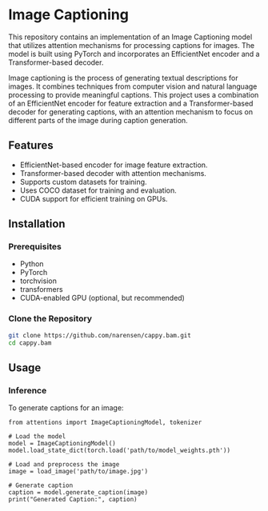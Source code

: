 # Image Captioning
This repository contains an implementation of an Image Captioning model that utilizes attention mechanisms for processing captions for images. The model is built using PyTorch and incorporates an EfficientNet encoder and a Transformer-based decoder.

Image captioning is the process of generating textual descriptions for images. It combines techniques from computer vision and natural language processing to provide meaningful captions. This project uses a combination of an EfficientNet encoder for feature extraction and a Transformer-based decoder for generating captions, with an attention mechanism to focus on different parts of the image during caption generation.

## Features

- EfficientNet-based encoder for image feature extraction.
- Transformer-based decoder with attention mechanisms.
- Supports custom datasets for training.
- Uses COCO dataset for training and evaluation.
- CUDA support for efficient training on GPUs.

## Installation

### Prerequisites

- Python 
- PyTorch
- torchvision
- transformers
- CUDA-enabled GPU (optional, but recommended)

### Clone the Repository

```bash
git clone https://github.com/narensen/cappy.bam.git
cd cappy.bam
```

## Usage

### Inference
To generate captions for an image:
```
from attentions import ImageCaptioningModel, tokenizer

# Load the model
model = ImageCaptioningModel()
model.load_state_dict(torch.load('path/to/model_weights.pth'))

# Load and preprocess the image
image = load_image('path/to/image.jpg')

# Generate caption
caption = model.generate_caption(image)
print("Generated Caption:", caption)
```

